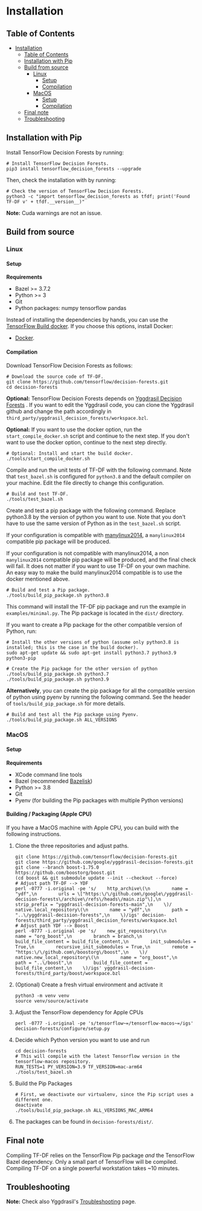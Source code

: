 # Installation

<!-- docs_infra:strip_begin -->

## Table of Contents

<!--ts-->

*   [Installation](#installation)
    *   [Table of Contents](#table-of-contents)
    *   [Installation with Pip](#installation-with-pip)
    *   [Build from source](#build-from-source)
        *   [Linux](#linux)
            *   [Setup](#setup)
            *   [Compilation](#compilation)
        *   [MacOS](#macos)
            *   [Setup](#setup-1)
            *   [Compilation](#compilation-1)
    *   [Final note](#final-note)
    *   [Troubleshooting](#troubleshooting)

<!--te-->

<!-- docs_infra:strip_end -->

## Installation with Pip

Install TensorFlow Decision Forests by running:

```shell
# Install TensorFlow Decision Forests.
pip3 install tensorflow_decision_forests --upgrade
```

Then, check the installation with by running:

```shell
# Check the version of TensorFlow Decision Forests.
python3 -c "import tensorflow_decision_forests as tfdf; print('Found TF-DF v' + tfdf.__version__)"
```

**Note:** Cuda warnings are not an issue.

## Build from source

### Linux

#### Setup

**Requirements**

-   Bazel >= 3.7.2
-   Python >= 3
-   Git
-   Python packages: numpy tensorflow pandas

Instead of installing the dependencies by hands, you can use the
[TensorFlow Build docker](https://github.com/tensorflow/build). If you choose
this options, install Docker:

-   [Docker](https://docs.docker.com/get-docker/).

#### Compilation

Download TensorFlow Decision Forests as follows:

```shell
# Download the source code of TF-DF.
git clone https://github.com/tensorflow/decision-forests.git
cd decision-forests
```

**Optional:** TensorFlow Decision Forests depends on
[Yggdrasil Decision Forests](https://github.com/google/yggdrasil-decision-forests)
. If you want to edit the Yggdrasil code, you can clone the Yggdrasil github and
change the path accordingly in
`third_party/yggdrasil_decision_forests/workspace.bzl`.

**Optional:** If you want to use the docker option, run the
`start_compile_docker.sh` script and continue to the next step. If you don't
want to use the docker option, continue to the next step directly.

```shell
# Optional: Install and start the build docker.
./tools/start_compile_docker.sh
```

Compile and run the unit tests of TF-DF with the following command. Note that
`test_bazel.sh` is configured for `python3.8` and the default compiler on your
machine. Edit the file directly to change this configuration.

```shell
# Build and test TF-DF.
./tools/test_bazel.sh
```

Create and test a pip package with the following command. Replace python3.8 by
the version of python you want to use. Note that you don't have to use the same
version of Python as in the `test_bazel.sh` script.

If your configuration is compatible with
[manylinux2014](https://www.python.org/dev/peps/pep-0571/), a `manylinux2014`
compatible pip package will be produced.

If your configuration is not compatible with manylinux2014, a non
`manylinux2014` compatible pip package will be produced, and the final check
will fail. It does not matter if you want to use TF-DF on your own machine. An
easy way to make the build manylinux2014 compatible is to use the docker
mentioned above.

```shell
# Build and test a Pip package.
./tools/build_pip_package.sh python3.8
```

This command will install the TF-DF pip package and run the example in
`examples/minimal.py`. The Pip package is located in the `dist/` directory.

If you want to create a Pip package for the other compatible version of Python,
run:

```shell
# Install the other versions of python (assume only python3.8 is installed; this is the case in the build docker).
sudo apt-get update && sudo apt-get install python3.7 python3.9 python3-pip

# Create the Pip package for the other version of python
./tools/build_pip_package.sh python3.7
./tools/build_pip_package.sh python3.9
```

**Alternatively**, you can create the pip package for all the compatible version
of python using pyenv by running the following command. See the header of
`tools/build_pip_package.sh` for more details.

```shell
# Build and test all the Pip package using Pyenv.
./tools/build_pip_package.sh ALL_VERSIONS
```

### MacOS

#### Setup

**Requirements**

-   XCode command line tools
-   Bazel (recommended [Bazelisk](https://github.com/bazelbuild/bazelisk))
-   Python >= 3.8
-   Git
-   Pyenv (for building the Pip packages with multiple Python versions)

#### Building  / Packaging (Apple CPU)

If you have a MacOS machine with Apple CPU, you can build with the following
instructions.

1.  Clone the three repositories and adjust paths.

    ```
    git clone https://github.com/tensorflow/decision-forests.git
    git clone https://github.com/google/yggdrasil-decision-forests.git
    git clone --branch boost-1.75.0 https://github.com/boostorg/boost.git
    (cd boost && git submodule update --init --checkout --force)
    # Adjust path TF-DF --> YDF
    perl -0777 -i.original -pe 's/    http_archive\(\n        name = "ydf",\n        urls = \["https:\/\/github.com\/google\/yggdrasil-decision-forests\/archive\/refs\/heads\/main.zip"\],\n        strip_prefix = "yggdrasil-decision-forests-main",\n    \)/    native.local_repository\(\n        name = "ydf",\n        path = "..\/yggdrasil-decision-forests",\n    \)/igs' decision-forests/third_party/yggdrasil_decision_forests/workspace.bzl
    # Adjust path YDF --> Boost
    perl -0777 -i.original -pe 's/    new_git_repository\(\n        name = "org_boost",\n        branch = branch,\n        build_file_content = build_file_content,\n        init_submodules = True,\n        recursive_init_submodules = True,\n        remote = "https:\/\/github.com\/boostorg\/boost",\n    \)/    native.new_local_repository\(\n        name = "org_boost",\n        path = "..\/boost",\n        build_file_content = build_file_content,\n    \)/igs' yggdrasil-decision-forests/third_party/boost/workspace.bzl
    ```

1.  (Optional) Create a fresh virtual environment and activate it

    ```
    python3 -m venv venv
    source venv/source/activate
    ```

1.  Adjust the TensorFlow dependency for Apple CPUs

    ```
    perl -0777 -i.original -pe 's/tensorflow~=/tensorflow-macos~=/igs' decision-forests/configure/setup.py
    ```

1.  Decide which Python version you want to use and run

    ```
    cd decision-forests
    # This will compile with the latest Tensorflow version in the tensorflow-macos repository.
    RUN_TESTS=1 PY_VERSION=3.9 TF_VERSION=mac-arm64 ./tools/test_bazel.sh
    ```

1.  Build the Pip Packages

    ```
    # First, we deactivate our virtualenv, since the Pip script uses a different one.
    deactivate
    ./tools/build_pip_package.sh ALL_VERSIONS_MAC_ARM64
    ```

1.  The packages can be found in `decision-forests/dist/`.

## Final note

Compiling TF-DF relies on the TensorFlow Pip package *and* the TensorFlow Bazel
dependency. Only a small part of TensorFlow will be compiled.
Compiling TF-DF on a single powerful workstation takes ~10 minutes.

## Troubleshooting

**Note:** Check also Yggdrasil's
[Troubleshooting](https://github.com/google/yggdrasil-decision-forests/blob/main/documentation/installation.md#troubleshooting)
page.
